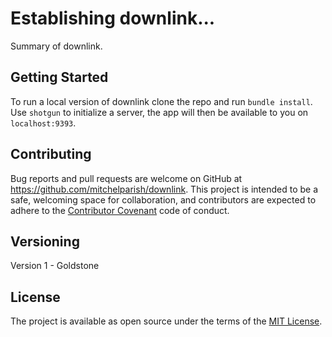 # Establishing downlink...

Summary of downlink.

## Getting Started

To run a local version of downlink clone the repo and run `bundle install`.  Use `shotgun` to initialize a server, the app will then be available to you on `localhost:9393`.

## Contributing

Bug reports and pull requests are welcome on GitHub at https://github.com/mitchelparish/downlink. This project is intended to be a safe, welcoming space for collaboration, and contributors are expected to adhere to the [Contributor Covenant](http://contributor-covenant.org) code of conduct.

## Versioning

Version 1 - Goldstone

## License

The project is available as open source under the terms of the [MIT License](https://opensource.org/licenses/MIT).
